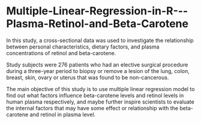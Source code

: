 # Multiple-Linear-Regression-in-R---Plasma-Retinol-and-Beta-Carotene
In this study, a cross-sectional data was used to investigate the relationship between personal characteristics, dietary factors, and plasma concentrations of retinol and beta-carotene. 

Study subjects were 276 patients who had an elective surgical procedure during a three-year period to biopsy or remove a lesion of the lung, colon, breast, skin, ovary or uterus that was found to be non-cancerous.

The main objective of this study is to use multiple linear regression model to find out what factors influence beta-carotene levels and retinol levels in human plasma respectively, and maybe further inspire scientists to evaluate the internal factors that may have some effect or relationship with the beta-carotene and retinol in plasma level.

